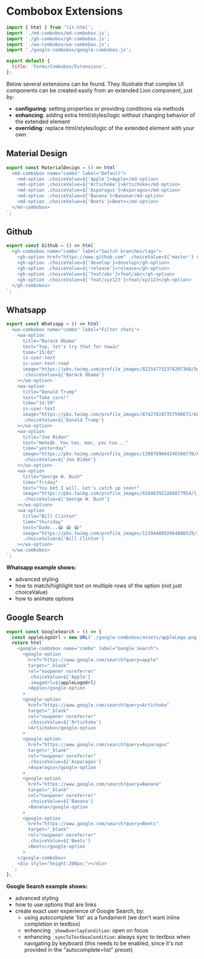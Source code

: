 # Combobox Extensions

```js script
import { html } from 'lit-html';
import './md-combobox/md-combobox.js';
import './gh-combobox/gh-combobox.js';
import './wa-combobox/wa-combobox.js';
import './google-combobox/google-combobox.js';

export default {
  title: 'Forms/Combobox/Extensions',
};
```

Below several extensions can be found. They illustrate that complex UI components can be created
easily from an extended Lion component, just by:

- **configuring**: setting properties or providing conditions via methods
- **enhancing**: adding extra html/styles/logic without changing behavior of the extended element
- **overriding**: replace html/styles/logic of the extended element with your own

## Material Design

```js preview-story
export const MaterialDesign = () => html`
  <md-combobox name="combo" label="Default">
    <md-option .choiceValue=${'Apple'}>Apple</md-option>
    <md-option .choiceValue=${'Artichoke'}>Artichoke</md-option>
    <md-option .choiceValue=${'Asparagus'}>Asparagus</md-option>
    <md-option .choiceValue=${'Banana'}>Banana</md-option>
    <md-option .choiceValue=${'Beets'}>Beets</md-option>
  </md-combobox>
`;
```

## Github

```js preview-story
export const Github = () => html`
  <gh-combobox name="combo" label="Switch branches/tags">
    <gh-option href="https://www.github.com" .choiceValue=${'master'} default>master</gh-option>
    <gh-option .choiceValue=${'develop'}>develop</gh-option>
    <gh-option .choiceValue=${'release'}>release</gh-option>
    <gh-option .choiceValue=${'feat/abc'}>feat/abc</gh-option>
    <gh-option .choiceValue=${'feat/xyz123'}>feat/xyz123</gh-option>
  </gh-combobox>
`;
```

## Whatsapp

```js preview-story
export const Whatsapp = () => html`
  <wa-combobox name="combo" label="Filter chats">
    <wa-option
      title="Barack Obama"
      text="Yup, let's try that for now👍"
      time="15:02"
      is-user-text
      is-user-text-read
      image="https://pbs.twimg.com/profile_images/822547732376207360/5g0FC8XX_400x400.jpg"
      .choiceValue=${'Barack Obama'}
    ></wa-option>
    <wa-option
      title="Donald Trump"
      text="Take care!"
      time="14:59"
      is-user-text
      image="https://pbs.twimg.com/profile_images/874276197357596672/kUuht00m_400x400.jpg"
      .choiceValue=${'Donald Trump'}
    ></wa-option>
    <wa-option
      title="Joe Biden"
      text="Hehe😅. You too, man, you too..."
      time="yesterday"
      image="https://pbs.twimg.com/profile_images/1308769664240160770/AfgzWVE7_400x400.jpg"
      .choiceValue=${'Joe Biden'}
    ></wa-option>
    <wa-option
      title="George W. Bush"
      time="friday"
      text="You bet I will. Let's catch up soon!"
      image="https://pbs.twimg.com/profile_images/828483922266877954/ljYUWUCu_400x400.jpg"
      .choiceValue=${'George W. Bush'}
    ></wa-option>
    <wa-option
      title="Bill Clinton"
      time="thursday"
      text="Dude...😂 😂 😂"
      image="https://pbs.twimg.com/profile_images/1239440892664086529/iY0Z83Dr_400x400.jpg"
      .choiceValue=${'Bill Clinton'}
    ></wa-option>
  </wa-combobox>
`;
```

**Whatsapp example shows:**

- advanced styling
- how to match/highlight text on multiple rows of the option (not just choiceValue)
- how to animate options

## Google Search

```js preview-story
export const GoogleSearch = () => {
  const appleLogoUrl = new URL('./google-combobox/assets/appleLogo.png', import.meta.url).href;
  return html`
    <google-combobox name="combo" label="Google Search">
      <google-option
        href="https://www.google.com/search?query=apple"
        target="_blank"
        rel="noopener noreferrer"
        .choiceValue=${'Apple'}
        .imageUrl=${appleLogoUrl}
        >Apple</google-option
      >
      <google-option
        href="https://www.google.com/search?query=Artichoke"
        target="_blank"
        rel="noopener noreferrer"
        .choiceValue=${'Artichoke'}
        >Artichoke</google-option
      >
      <google-option
        href="https://www.google.com/search?query=Asparagus"
        target="_blank"
        rel="noopener noreferrer"
        .choiceValue=${'Asparagus'}
        >Asparagus</google-option
      >
      <google-option
        href="https://www.google.com/search?query=Banana"
        target="_blank"
        rel="noopener noreferrer"
        .choiceValue=${'Banana'}
        >Banana</google-option
      >
      <google-option
        href="https://www.google.com/search?query=Beets"
        target="_blank"
        rel="noopener noreferrer"
        .choiceValue=${'Beets'}
        >Beets</google-option
      >
    </google-combobox>
    <div style="height:200px;"></div>
  `;
};
```

**Google Search example shows:**

- advanced styling
- how to use options that are links
- create exact user experience of Google Search, by:
  - using autocomplete 'list' as a fundament (we don't want inline completion in textbox)
  - enhancing `_showOverlayCondition`: open on focus
  - enhancing `_syncToTextboxCondition`: always sync to textbox when navigating by keyboard (this needs to be enabled, since it's not provided in the "autocomplete=list" preset)

